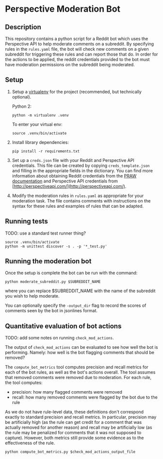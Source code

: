 # Perspective Moderation Bot

## Description

This repository contains a python script for a Reddit bot which uses the
Perspective API to help moderate comments on a subreddit. By specifying rules
in the `rules.yaml` file, the bot will check new comments on a given subreddit
for triggering these rules and can report those that do. In order for the
actions to be applied, the reddit credentials provided to the bot must have
moderation permissions on the subreddit being moderated.

## Setup

1. Setup a [virtualenv](https://virtualenvwrapper.readthedocs.io/en/latest/) for
   the project (recommended, but technically optional).

   Python 2:

   ```shell
   python -m virtualenv .venv
   ```

   To enter your virtual env:

   ```shell
   source .venv/bin/activate
   ```

2. Install library dependencies:

   ```shell
   pip install -r requirements.txt
   ```

3. Set up a `creds.json` file with your Reddit and Perspective API credentials.
   This file can be created by copying `creds_template.json` and filling in the
   appropriate fields in the dictionary. You can find more information about
   obtaining Reddit credentials from the [PRAW documentation](https://praw.readthedocs.io/en/latest/getting_started/authentication.html#script-application)
   and Perspective API credentials from
   [http://perspectiveapi.com/](http://perspectiveapi.com/).

4. Modify the moderation rules in `rules.yaml` as appropriate for your
   moderation task. The file contains comments with instructions on the syntax
   for these rules and examples of rules that can be adapted.

## Running tests

TODO: use a standard test runner thing?

```shell
source .venv/bin/activate
python -m unittest discover -s . -p '*_test.py'
```

## Running the moderation bot

Once the setup is complete the bot can be run with the command:

```shell
python moderate_subreddit.py $SUBREDDIT_NAME
```

where you can replace $SUBREDDIT_NAME with the name of the subreddit you wish
to help moderate.

You can optionally specify the `-output_dir` flag to record the scores of
comments seen by the bot in jsonlines format.

## Quantitative evaluation of bot actions

TODO: add some notes on running `check_mod_actions`.

The output of `check_mod_actions` can be evaluated to see how well the bot is
performing. Namely: how well is the bot flagging comments that should be
removed?

The `compute_bot_metrics` tool computes precision and recall metrics for each of
the bot rules, as well as the bot's actions overall. The tool assumes that
removed comments were removed due to moderation. For each rule, the tool
computes:

- precision: how many flagged comments were removed
- recall: how many removed comments were flagged by the bot due to the rule

As we do not have rule-level data, these definitions don't correspond exactly to
standard precision and recall metrics. In particular, precision may be
artificially high (as the rule can get credit for a comment that was actually
removed for another reason) and recall may be artificially low (as the rule may
be penalized for comments that it was not supposed to capture). However, both
metrics still provide some evidence as to the effectiveness of the rule.



```shell
python compute_bot_metrics.py $check_mod_actions_output_file
```
